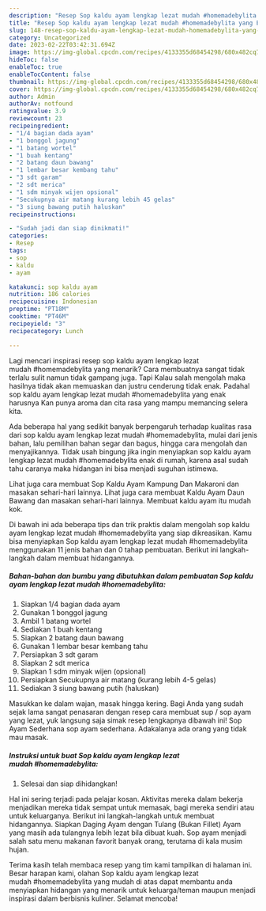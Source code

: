 ```yaml
---
description: "Resep Sop kaldu ayam lengkap lezat mudah #homemadebylita yang Enak"
title: "Resep Sop kaldu ayam lengkap lezat mudah #homemadebylita yang Enak"
slug: 148-resep-sop-kaldu-ayam-lengkap-lezat-mudah-homemadebylita-yang-enak
category: Uncategorized
date: 2023-02-22T03:42:31.694Z
image: https://img-global.cpcdn.com/recipes/4133355d68454298/680x482cq70/sop-kaldu-ayam-lengkap-lezat-mudah-homemadebylita-foto-resep-utama.jpg
hideToc: false
enableToc: true
enableTocContent: false
thumbnail: https://img-global.cpcdn.com/recipes/4133355d68454298/680x482cq70/sop-kaldu-ayam-lengkap-lezat-mudah-homemadebylita-foto-resep-utama.jpg
cover: https://img-global.cpcdn.com/recipes/4133355d68454298/680x482cq70/sop-kaldu-ayam-lengkap-lezat-mudah-homemadebylita-foto-resep-utama.jpg
author: Admin
authorAv: notfound
ratingvalue: 3.9
reviewcount: 23
recipeingredient:
- "1/4 bagian dada ayam"
- "1 bonggol jagung"
- "1 batang wortel"
- "1 buah kentang"
- "2 batang daun bawang"
- "1 lembar besar kembang tahu"
- "3 sdt garam"
- "2 sdt merica"
- "1 sdm minyak wijen opsional"
- "Secukupnya air matang kurang lebih 45 gelas"
- "3 siung bawang putih haluskan"
recipeinstructions:

- "Sudah jadi dan siap dinikmati!"
categories:
- Resep
tags:
- sop
- kaldu
- ayam

katakunci: sop kaldu ayam 
nutrition: 186 calories
recipecuisine: Indonesian
preptime: "PT18M"
cooktime: "PT46M"
recipeyield: "3"
recipecategory: Lunch

---
```



Lagi mencari inspirasi resep sop kaldu ayam lengkap lezat mudah #homemadebylita yang menarik? Cara membuatnya sangat tidak terlalu sulit namun tidak gampang juga. Tapi Kalau salah mengolah maka hasilnya tidak akan memuaskan dan justru cenderung tidak enak. Padahal sop kaldu ayam lengkap lezat mudah #homemadebylita yang enak harusnya Kan punya aroma dan cita rasa yang mampu memancing selera kita.


Ada beberapa hal yang sedikit banyak berpengaruh terhadap kualitas rasa dari sop kaldu ayam lengkap lezat mudah #homemadebylita, mulai dari jenis bahan, lalu pemilihan bahan segar dan bagus, hingga cara mengolah dan menyajikannya. Tidak usah bingung jika ingin menyiapkan sop kaldu ayam lengkap lezat mudah #homemadebylita enak di rumah, karena asal sudah tahu caranya maka hidangan ini bisa menjadi suguhan istimewa.

Lihat juga cara membuat Sop Kaldu Ayam Kampung Dan Makaroni dan masakan sehari-hari lainnya. Lihat juga cara membuat Kaldu Ayam Daun Bawang dan masakan sehari-hari lainnya. Membuat kaldu ayam itu mudah kok.


Di bawah ini ada beberapa tips dan trik praktis dalam mengolah sop kaldu ayam lengkap lezat mudah #homemadebylita yang siap dikreasikan. Kamu bisa menyiapkan Sop kaldu ayam lengkap lezat mudah #homemadebylita menggunakan 11 jenis bahan dan 0 tahap pembuatan. Berikut ini langkah-langkah dalam membuat hidangannya.

<!--inarticleads1-->

##### Bahan-bahan dan bumbu yang dibutuhkan dalam pembuatan Sop kaldu ayam lengkap lezat mudah #homemadebylita:

1. Siapkan 1/4 bagian dada ayam
1. Gunakan 1 bonggol jagung
1. Ambil 1 batang wortel
1. Sediakan 1 buah kentang
1. Siapkan 2 batang daun bawang
1. Gunakan 1 lembar besar kembang tahu
1. Persiapkan 3 sdt garam
1. Siapkan 2 sdt merica
1. Siapkan 1 sdm minyak wijen (opsional)
1. Persiapkan Secukupnya air matang (kurang lebih 4-5 gelas)
1. Sediakan 3 siung bawang putih (haluskan)


Masukkan ke dalam wajan, masak hingga kering. Bagi Anda yang sudah sejak lama sangat penasaran dengan resep cara membuat sup / sop ayam yang lezat, yuk langsung saja simak resep lengkapnya dibawah ini! Sop Ayam Sederhana sop ayam sederhana. Adakalanya ada orang yang tidak mau masak. 

<!--inarticleads2-->

##### Instruksi untuk buat Sop kaldu ayam lengkap lezat mudah #homemadebylita:


1. Selesai dan siap dihidangkan!

Hal ini sering terjadi pada pelajar kosan. Aktivitas mereka dalam bekerja menjadikan mereka tidak sempat untuk memasak, bagi mereka sendiri atau untuk keluarganya. Berikut ini langkah-langkah untuk membuat hidangannya. Siapkan Daging Ayam dengan Tulang (Bukan Fillet) Ayam yang masih ada tulangnya lebih lezat bila dibuat kuah. Sop ayam menjadi salah satu menu makanan favorit banyak orang, terutama di kala musim hujan. 

Terima kasih telah membaca resep yang tim kami tampilkan di halaman ini. Besar harapan kami, olahan Sop kaldu ayam lengkap lezat mudah #homemadebylita yang mudah di atas dapat membantu anda menyiapkan hidangan yang menarik untuk keluarga/teman maupun menjadi inspirasi dalam berbisnis kuliner. Selamat mencoba!
